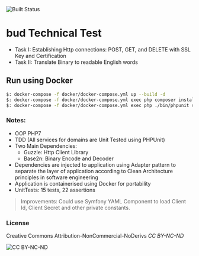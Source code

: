 <img src='https://travis-ci.org/neg0/php7-oop-test.svg?branch=master' alt='Built Status'>

# bud Technical Test
 * Task I: Establishing Http connections: POST, GET, and DELETE with SSL Key and Certification
 * Task II: Translate Binary to readable English words

## Run using Docker 
```bash
$: docker-compose -f docker/docker-compose.yml up --build -d
$: docker-compose -f docker/docker-compose.yml exec php composer install
$: docker-compose -f docker/docker-compose.yml exec php ./bin/phpunit src/Tests --no-coverage
```

### Notes:
 * OOP PHP7
 * TDD (All services for domains are Unit Tested using PHPUnit)
 * Two Main Dependencies: 
    * Guzzle: Http Client Library
    * Base2n: Binary Encode and Decoder
 * Dependencies are injected to application using Adapter pattern to separate the layer of application according to Clean Architecture principles in software engineering
 * Application is containerised using Docker for portability
 * UnitTests: 15 tests, 22 assertions

> Improvements: Could use Symfony YAML Component to load Client Id, Client Secret and other private constants.

### License
Creative Commons Attribution-NonCommercial-NoDerivs *CC BY-NC-ND*

<img src='https://licensebuttons.net/l/by-nc-nd/3.0/88x31.png' alt='CC BY-NC-ND'>